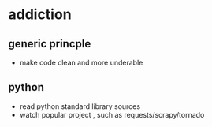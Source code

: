 addiction
=========


## generic princple
- make code clean and more underable


## python
* read python standard library sources
* watch popular project , such as requests/scrapy/tornado
